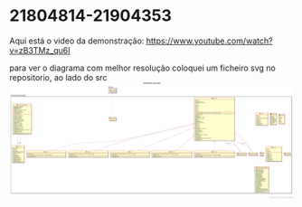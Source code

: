 # 21804814-21904353

Aqui está o video da demonstração:
https://www.youtube.com/watch?v=zB3TMz_qu6I 

para ver o diagrama com melhor resolução coloquei um ficheiro svg no repositorio, ao lado do src
![](diagramaimage.png?raw=true "Diagrama UML") 


